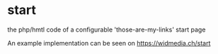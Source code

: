 # start
the php/hmtl code of a configurable 'those-are-my-links' start page

An example implementation can be seen on https://widmedia.ch/start
